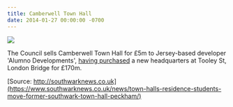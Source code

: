 ```yaml
---
title: Camberwell Town Hall
date: 2014-01-27 00:00:00 -0700
---
```


![](http://crappistmartin.github.io/images/PeckhamTownHall.jpg)

The Council sells Camberwell Town Hall for £5m to Jersey-based developer 'Alumno Developments', [having purchased](https://why50.com/london-council-buys-tooley-street-hq-for-170m/) a new headquarters at Tooley St, London Bridge for £170m.


[Source: http://southwarknews.co.uk](https://www.southwarknews.co.uk/news/town-halls-residence-students-move-former-southwark-town-hall-peckham/)
